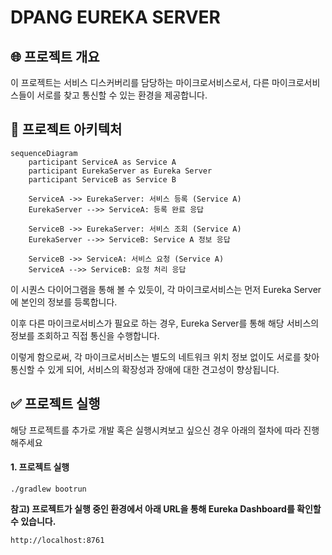 # DPANG EUREKA SERVER

## 🌐 프로젝트 개요

이 프로젝트는 서비스 디스커버리를 담당하는 마이크로서비스로서, 다른 마이크로서비스들이 서로를 찾고 통신할 수 있는 환경을 제공합니다.

## 🔀 프로젝트 아키텍처

```mermaid
sequenceDiagram
    participant ServiceA as Service A
    participant EurekaServer as Eureka Server
    participant ServiceB as Service B

    ServiceA ->> EurekaServer: 서비스 등록 (Service A)
    EurekaServer -->> ServiceA: 등록 완료 응답

    ServiceB ->> EurekaServer: 서비스 조회 (Service A)
    EurekaServer -->> ServiceB: Service A 정보 응답

    ServiceB ->> ServiceA: 서비스 요청 (Service A)
    ServiceA -->> ServiceB: 요청 처리 응답
```

이 시퀀스 다이어그램을 통해 볼 수 있듯이, 각 마이크로서비스는 먼저 Eureka Server에 본인의 정보를 등록합니다. 

이후 다른 마이크로서비스가 필요로 하는 경우, Eureka Server를 통해 해당 서비스의 정보를 조회하고 직접 통신을 수행합니다.

이렇게 함으로써, 각 마이크로서비스는 별도의 네트워크 위치 정보 없이도 서로를 찾아 통신할 수 있게 되어, 서비스의 확장성과 장애에 대한 견고성이 향상됩니다.

## ✅ 프로젝트 실행

해당 프로젝트를 추가로 개발 혹은 실행시켜보고 싶으신 경우 아래의 절차에 따라 진행해주세요

#### 1. 프로젝트 실행

```commandline
./gradlew bootrun
```

**참고) 프로젝트가 실행 중인 환경에서 아래 URL을 통해 Eureka Dashboard를 확인할 수 있습니다.**

```commandline
http://localhost:8761
```